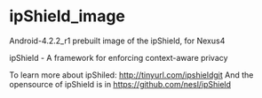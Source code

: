 # ipShield_image
Android-4.2.2_r1 prebuilt image of the ipShield, for Nexus4

ipShield - A framework for enforcing context-aware privacy

To learn more about ipShiled: http://tinyurl.com/ipshieldgit
And the opensource of ipShield is in https://github.com/nesl/ipShield

